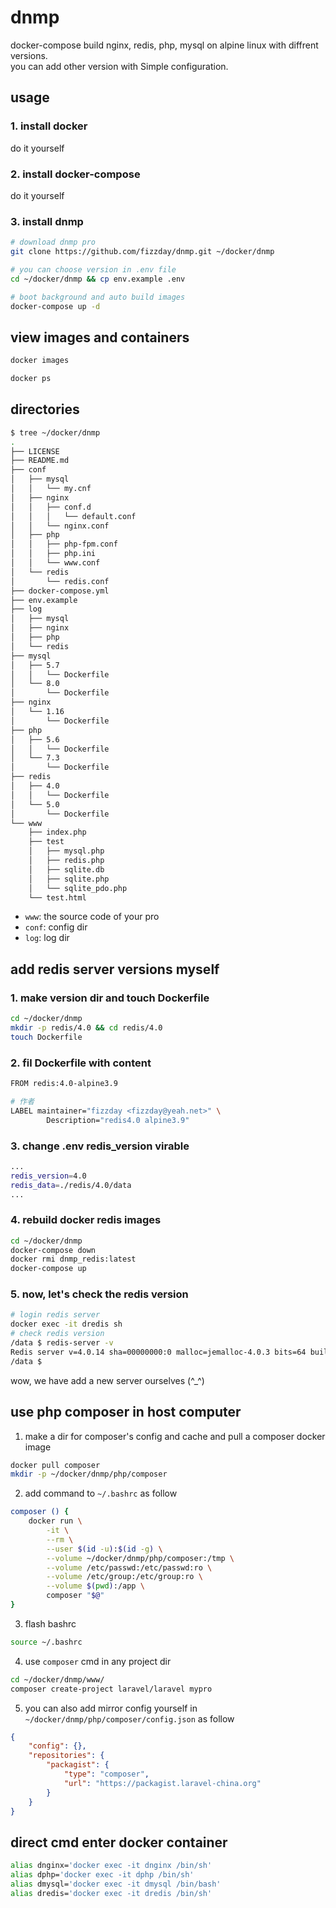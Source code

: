 # dnmp
docker-compose build nginx, redis, php, mysql on alpine linux with diffrent versions.  
you can add other version with Simple configuration.  

## usage
### 1. install docker
do it yourself
### 2. install docker-compose
do it yourself
### 3. install dnmp
```bash
# download dnmp pro
git clone https://github.com/fizzday/dnmp.git ~/docker/dnmp

# you can choose version in .env file
cd ~/docker/dnmp && cp env.example .env

# boot background and auto build images
docker-compose up -d
```

## view images and containers
```bash
docker images

docker ps
```

## directories
```bash
$ tree ~/docker/dnmp
.
├── LICENSE
├── README.md
├── conf
│   ├── mysql
│   │   └── my.cnf
│   ├── nginx
│   │   ├── conf.d
│   │   │   └── default.conf
│   │   └── nginx.conf
│   ├── php
│   │   ├── php-fpm.conf
│   │   ├── php.ini
│   │   └── www.conf
│   └── redis
│       └── redis.conf
├── docker-compose.yml
├── env.example
├── log
│   ├── mysql
│   ├── nginx
│   ├── php
│   └── redis
├── mysql
│   ├── 5.7
│   │   └── Dockerfile
│   └── 8.0
│       └── Dockerfile
├── nginx
│   └── 1.16
│       └── Dockerfile
├── php
│   ├── 5.6
│   │   └── Dockerfile
│   └── 7.3
│       └── Dockerfile
├── redis
│   ├── 4.0
│   │   └── Dockerfile
│   └── 5.0
│       └── Dockerfile
└── www
    ├── index.php
    ├── test
    │   ├── mysql.php
    │   ├── redis.php
    │   ├── sqlite.db
    │   ├── sqlite.php
    │   └── sqlite_pdo.php
    └── test.html
```
- `www`: the source code of  your pro  
- `conf`: config dir  
- `log`: log dir  

## add redis server versions myself
### 1. make version dir and touch Dockerfile
```bash
cd ~/docker/dnmp
mkdir -p redis/4.0 && cd redis/4.0
touch Dockerfile
```
### 2. fil Dockerfile with content
```bash
FROM redis:4.0-alpine3.9

# 作者
LABEL maintainer="fizzday <fizzday@yeah.net>" \
        Description="redis4.0 alpine3.9"
```
### 3. change .env redis_version virable
```bash
...
redis_version=4.0
redis_data=./redis/4.0/data
...
```
### 4. rebuild docker redis images
```bash
cd ~/docker/dnmp
docker-compose down
docker rmi dnmp_redis:latest
docker-compose up
```
### 5. now, let's check the redis version
```bash
# login redis server
docker exec -it dredis sh
# check redis version
/data $ redis-server -v
Redis server v=4.0.14 sha=00000000:0 malloc=jemalloc-4.0.3 bits=64 build=357cb9239225a524
/data $ 
```

wow, we have add a new server ourselves (^_^)

## use php composer in host computer
1. make a dir for composer's config and cache and pull a composer docker image  
```bash
docker pull composer
mkdir -p ~/docker/dnmp/php/composer
```
2. add command to `~/.bashrc` as follow  
```bash
composer () {
    docker run \
        -it \
        --rm \
        --user $(id -u):$(id -g) \
        --volume ~/docker/dnmp/php/composer:/tmp \
        --volume /etc/passwd:/etc/passwd:ro \
        --volume /etc/group:/etc/group:ro \
        --volume $(pwd):/app \
        composer "$@"
}
```
3. flash bashrc
```bash
source ~/.bashrc
```
4. use `composer` cmd in any project dir  
```bash
cd ~/docker/dnmp/www/
composer create-project laravel/laravel mypro
```
5. you can also add mirror config yourself in `~/docker/dnmp/php/composer/config.json` as follow  
```json
{
    "config": {},
    "repositories": {
        "packagist": {
            "type": "composer",
            "url": "https://packagist.laravel-china.org"
        }
    }
}
```

## direct cmd enter docker container
```bash
alias dnginx='docker exec -it dnginx /bin/sh'
alias dphp='docker exec -it dphp /bin/sh'
alias dmysql='docker exec -it dmysql /bin/bash'
alias dredis='docker exec -it dredis /bin/sh'
```